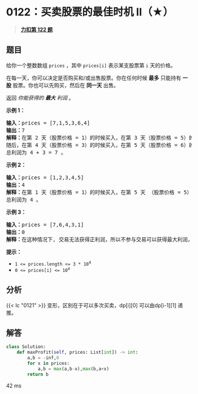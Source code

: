 # 0122：买卖股票的最佳时机 II（★）


> <u>**[力扣第 122 题](https://leetcode.cn/problems/best-time-to-buy-and-sell-stock-ii/)**</u>

## 题目

<p>给你一个整数数组 <code>prices</code> ，其中 <code>prices[i]</code> 表示某支股票第 <code>i</code> 天的价格。</p>

<p>在每一天，你可以决定是否购买和/或出售股票。你在任何时候 <strong>最多</strong> 只能持有 <strong>一股</strong> 股票。你也可以先购买，然后在 <strong>同一天</strong> 出售。</p>

<p>返回 <em>你能获得的 <strong>最大</strong> 利润</em> 。</p>



<p><strong>示例 1：</strong></p>

<pre>
<strong>输入：</strong>prices = [7,1,5,3,6,4]
<strong>输出：</strong>7
<strong>解释：</strong>在第 2 天（股票价格 = 1）的时候买入，在第 3 天（股票价格 = 5）的时候卖出, 这笔交易所能获得利润 = 5 - 1 = 4 。
随后，在第 4 天（股票价格 = 3）的时候买入，在第 5 天（股票价格 = 6）的时候卖出, 这笔交易所能获得利润 = 6 - 3 = 3 。
总利润为 4 + 3 = 7 。</pre>

<p><strong>示例 2：</strong></p>

<pre>
<strong>输入：</strong>prices = [1,2,3,4,5]
<strong>输出：</strong>4
<strong>解释：</strong>在第 1 天（股票价格 = 1）的时候买入，在第 5 天 （股票价格 = 5）的时候卖出, 这笔交易所能获得利润 = 5 - 1 = 4 。
总利润为 4 。</pre>

<p><strong>示例 3：</strong></p>

<pre>
<strong>输入：</strong>prices = [7,6,4,3,1]
<strong>输出：</strong>0
<strong>解释：</strong>在这种情况下, 交易无法获得正利润，所以不参与交易可以获得最大利润，最大利润为 0 。</pre>



<p><strong>提示：</strong></p>

<ul>
<li><code>1 &lt;= prices.length &lt;= 3 * 10<sup>4</sup></code></li>
<li><code>0 &lt;= prices[i] &lt;= 10<sup>4</sup></code></li>
</ul>


## 分析

 {{< lc "0121" >}} 变形，区别在于可以多次买卖，dp[i][0] 可以由dp[i-1][1] 递推。

## 解答

```python
class Solution:
    def maxProfit(self, prices: List[int]) -> int:
        a,b = -inf,0
        for x in prices:
            a,b = max(a,b-x),max(b,a+x)
        return b
```
42 ms



